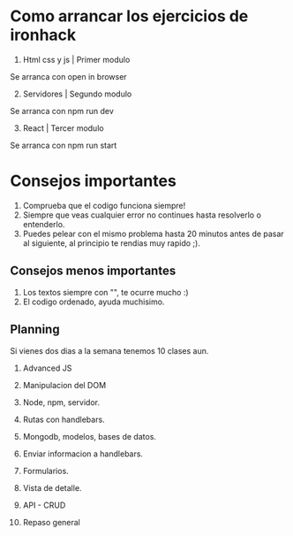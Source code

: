 # Como arrancar los ejercicios de ironhack

1. Html css y js | Primer modulo

Se arranca con open in browser

2. Servidores | Segundo modulo

Se arranca con npm run dev

3. React | Tercer modulo

Se arranca con npm run start

# Consejos importantes

1. Comprueba que el codigo funciona siempre!
2. Siempre que veas cualquier error no continues hasta resolverlo o entenderlo.
3. Puedes pelear con el mismo problema hasta 20 minutos antes de pasar al siguiente, al principio te rendias muy rapido ;).

## Consejos menos importantes

1. Los textos siempre con "", te ocurre mucho :)
2. El codigo ordenado, ayuda muchisimo.

## Planning

Si vienes dos dias a la semana tenemos 10 clases aun.

1. Advanced JS

2. Manipulacion del DOM

3. Node, npm, servidor.

4. Rutas con handlebars.

5. Mongodb, modelos, bases de datos.

6. Enviar informacion a handlebars.

7. Formularios.

8. Vista de detalle.

9. API - CRUD

10. Repaso general

